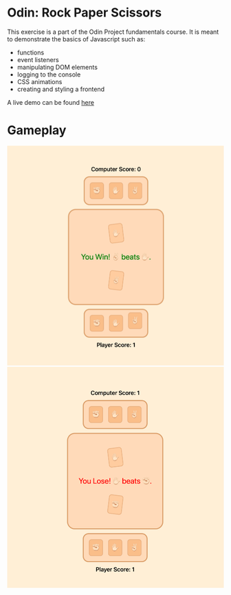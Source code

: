 # Odin: Rock Paper Scissors

This exercise is a part of the Odin Project fundamentals course. It is meant to demonstrate the basics of Javascript such as:
- functions
- event listeners
- manipulating DOM elements
- logging to the console
- CSS animations
- creating and styling a frontend

A live demo can be found [here](https://tmprk.github.io/rock-paper-scissors)

# Gameplay

<p align="center">
  <img src="./screenshots/win.png" width=""/>
  <img src="./screenshots/lose.png" width=""/> 
</p>